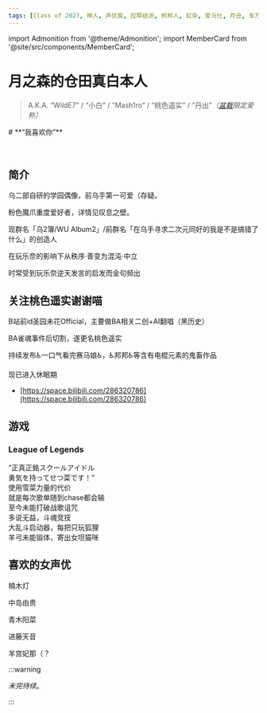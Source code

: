 ```yaml
---
tags: [Class of 2027, 神人, 声优痴, 拉帮结派, 邦邦人, 虹杂, 爱马仕, 月丑, 车万众，森田あやみ后援团]
---
```


import Admonition from '@theme/Admonition';
import MemberCard from '@site/src/components/MemberCard';

# 月之森的仓田真白本人

> A.K.A. “WildE7” / “小白” / “Mash1ro” / “桃色遥实” / “丹出”_（[盆栽](绿色盆栽.md)限定爱称）_

<Admonition type="info" icon="🧊" title="进条目啥都别说，先一起喊：">
# **“我喜欢你”**
</Admonition>

<MemberCard
  name="月之森的仓田真白本人"
  subtitle="Author"
  avatar="https://lain.bgm.tv/pic/user/c/000/83/12/831297.jpg"
  link="https://bgm.tv/user/831297"
/>

<br />

## 简介

乌二部自研的学园偶像，前乌手第一可爱（存疑。

粉色魔爪重度爱好者，详情见叹息之壁。

现群名「乌2簿/WU Album2」/前群名「在乌手寻求二次元同好的我是不是搞错了什么」的创造人

在玩乐奈的影响下从秩序·善变为混沌·中立

时常受到玩乐奈逆天发言的启发而金句频出


## 关注桃色遥实谢谢喵

B站前id圣园未花Official，主要做BA相关二创+AI翻唱（黑历史）

BA雀魂事件后切割，遂更名桃色遥实

持续发布♿一口气看完赛马娘♿，♿邦邦♿等含有电棍元素的鬼畜作品

现已进入休眠期

-   [https://space.bilibili.com/286320786](https://space.bilibili.com/286320786)

## 游戏
### League of Legends
<MemberCard
  name="YukiSetsuna"
  subtitle="战斗用id"
  avatar="https://avatars.cloudflare.steamstatic.com/6bb50873509bc7de854c5cadcc5e66c58c8a1d75_full.jpg"
  link="https://op.gg/lol/summoners/na/YukiSetsuna-WILDE"
/>
“正真正銘スクールアイドル\
勇気を持ってせつ菜です！”\
使用雪菜力量的代价\
就是每次歌单随到chase都会输\
至今未能打破战歌诅咒\
多说无益，斗魂竞技\
大乱斗启动器，每把只玩狐狸\
羊弓未能锻体，寄出女坦猫咪





## 喜欢的女声优

楠木灯

中岛由贵

青木阳菜

进藤天音

羊宫妃那（？

:::warning

_未完待续_。

:::
